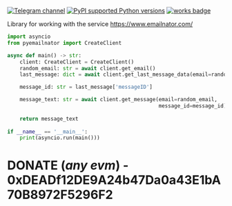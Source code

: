 [![Telegram channel](https://img.shields.io/endpoint?url=https://runkit.io/damiankrawczyk/telegram-badge/branches/master?url=https://t.me/n4z4v0d)](https://t.me/n4z4v0d)
[![PyPI supported Python versions](https://img.shields.io/pypi/pyversions/better-automation.svg)](https://www.python.org/downloads/release/python-3116/)
[![works badge](https://cdn.jsdelivr.net/gh/nikku/works-on-my-machine@v0.2.0/badge.svg)](https://github.com/nikku/works-on-my-machine)  

Library for working with the service https://www.emailnator.com/
```python
import asyncio
from pyemailnator import CreateClient

async def main() -> str:
    client: CreateClient = CreateClient()
    random_email: str = await client.get_email()
    last_message: dict = await client.get_last_message_data(email=random_email)

    message_id: str = last_message['messageID']

    message_text: str = await client.get_message(email=random_email,
                                                 message_id=message_id)
    
    return message_text
    
if __name__ == '__main__':
    print(asyncio.run(main()))

```
# DONATE (_any evm_) - 0xDEADf12DE9A24b47Da0a43E1bA70B8972F5296F2